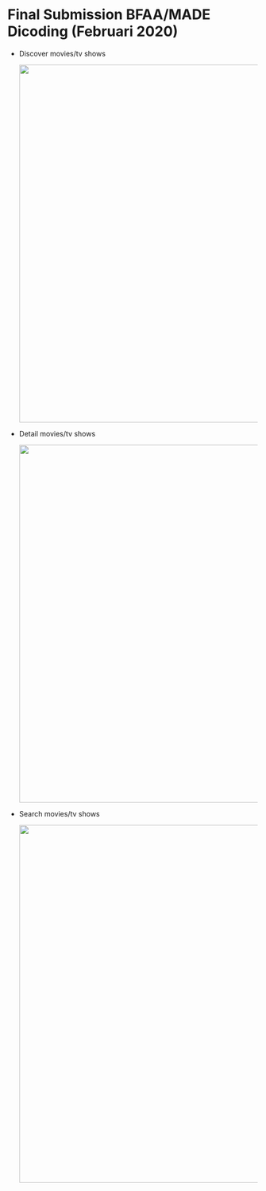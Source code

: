 <h1>Final Submission BFAA/MADE Dicoding (Februari 2020)</h1>

<ul>
	<li>
		<p>Discover movies/tv shows</p>
		<img src="screenshots/discover.jpg" width=720/>
	</li>
	<li>
		<p>Detail movies/tv shows</p>
		<img src="screenshots/details.jpg" width=720/>
	</li>
	<li>
		<p>Search movies/tv shows</p>
		<img src="screenshots/search.jpg" width=720/>
	</li>
</ul>
